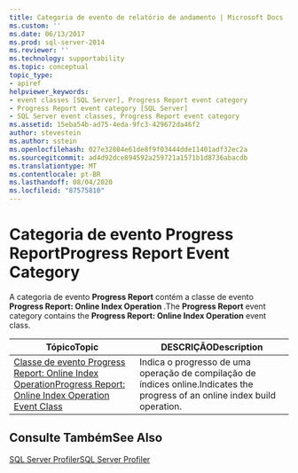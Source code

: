 ```yaml
---
title: Categoria de evento de relatório de andamento | Microsoft Docs
ms.custom: ''
ms.date: 06/13/2017
ms.prod: sql-server-2014
ms.reviewer: ''
ms.technology: supportability
ms.topic: conceptual
topic_type:
- apiref
helpviewer_keywords:
- event classes [SQL Server], Progress Report event category
- Progress Report event category [SQL Server]
- SQL Server event classes, Progress Report event category
ms.assetid: 15eba54b-ad75-4eda-9fc3-429672da46f2
author: stevestein
ms.author: sstein
ms.openlocfilehash: 027e32084e61de8f9f03444dde11401adf32ec2a
ms.sourcegitcommit: ad4d92dce894592a259721a1571b1d8736abacdb
ms.translationtype: MT
ms.contentlocale: pt-BR
ms.lasthandoff: 08/04/2020
ms.locfileid: "87575810"
---
```

# <a name="progress-report-event-category"></a><span data-ttu-id="50243-102">Categoria de evento Progress Report</span><span class="sxs-lookup"><span data-stu-id="50243-102">Progress Report Event Category</span></span>
  <span data-ttu-id="50243-103">A categoria de evento **Progress Report** contém a classe de evento **Progress Report: Online Index Operation** .</span><span class="sxs-lookup"><span data-stu-id="50243-103">The **Progress Report** event category contains the **Progress Report: Online Index Operation** event class.</span></span>  
  
|<span data-ttu-id="50243-104">Tópico</span><span class="sxs-lookup"><span data-stu-id="50243-104">Topic</span></span>|<span data-ttu-id="50243-105">DESCRIÇÃO</span><span class="sxs-lookup"><span data-stu-id="50243-105">Description</span></span>|  
|-----------|-----------------|  
|[<span data-ttu-id="50243-106">Classe de evento Progress Report: Online Index Operation</span><span class="sxs-lookup"><span data-stu-id="50243-106">Progress Report: Online Index Operation Event Class</span></span>](progress-report-online-index-operation-event-class.md)|<span data-ttu-id="50243-107">Indica o progresso de uma operação de compilação de índices online.</span><span class="sxs-lookup"><span data-stu-id="50243-107">Indicates the progress of an online index build operation.</span></span>|  
  
## <a name="see-also"></a><span data-ttu-id="50243-108">Consulte Também</span><span class="sxs-lookup"><span data-stu-id="50243-108">See Also</span></span>  
 [<span data-ttu-id="50243-109">SQL Server Profiler</span><span class="sxs-lookup"><span data-stu-id="50243-109">SQL Server Profiler</span></span>](../../tools/sql-server-profiler/sql-server-profiler.md)  
  
  
